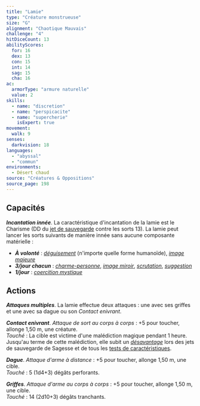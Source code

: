 ```yaml
---
title: "Lamie"
type: "Créature monstrueuse"
size: "G"
alignment: "Chaotique Mauvais"
challenge: "4"
hitDiceCount: 13
abilityScores:
  for: 16
  dex: 13
  con: 15
  int: 14
  sag: 15
  cha: 16
ac:
  armorType: "armure naturelle"
  value: 2
skills:
  - name: "discretion"
  - name: "perspicacite"
  - name: "supercherie"
    isExpert: true
movement:
  walk: 9
senses:
  darkvision: 18
languages:
  - "abyssal"
  - "commun"
environments:
  - Désert chaud
source: "Créatures & Oppositions"
source_page: 198
---
```

## Capacités
_**Incantation innée**_. La caractéristique d'incantation de la lamie est le Charisme (DD du [jet de sauvegarde](/utiliser-les-caracteristiques#jets-de-sauvegarde) contre les sorts 13). La lamie peut lancer les sorts suivants de manière innée sans aucune composante matérielle :
* _**À volonté**_ : [_déguisement_](/grimoire/deguisement) (n'importe quelle forme humanoïde), [_image majeure_](/grimoire/image-majeure)
* _**3/jour chacun**_ : [_charme-personne_](/grimoire/charme-personne), [_image miroir_](/grimoire/image-miroir), [_scrutation_](/grimoire/scrutation), [_suggestion_](/grimoire/suggestion)
* _**1/jour**_ : [_coercition mystique_](/grimoire/coercition-mystique)

## Actions
_**Attaques multiples**_. La lamie effectue deux attaques : une avec ses griffes et une avec sa dague ou son _Contact enivrant_.

_**Contact enivrant**_. _Attaque de sort au corps à corps_ : +5 pour toucher, allonge 1,50 m, une créature.  
_Touché_ : La cible est victime d'une malédiction magique pendant 1 heure. Jusqu'au terme de cette malédiction, elle subit un [_désavantage_](/utiliser-les-caracteristiques/#avantage-et-desavantage) lors des jets de sauvegarde de Sagesse et de tous les [tests de caractéristiques](/utiliser-les-caracteristiques/#tests-de-caracteristique).

_**Dague**_. _Attaque d'arme à distance_ : +5 pour toucher, allonge 1,50 m, une cible.  
_Touché_ : 5 (1d4+3) dégâts perforants.

_**Griffes**_. _Attaque d'arme au corps à corps_ : +5 pour toucher, allonge 1,50 m, une cible.  
_Touché_ : 14 (2d10+3) dégâts tranchants.
